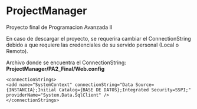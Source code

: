 # ProjectManager
Proyecto final de Programacion Avanzada II 


En caso de descargar el proyecto, se requerira cambiar el ConnectionString
debido a que requiere las credenciales de su servido personal (Local o Remoto).

Archivo donde se encuentra el ConnectionString: <b>ProjectManager/PA2_Final/Web.config</b>

``
<connectionStrings>
``  
``
<add name="SystemContext" connectionString="Data Source={INSTANCIA};Initial Catalog={BASE DE DATOS};Integrated Security=SSPI;" providerName="System.Data.SqlClient" />
``  
``
</connectionStrings>
``  
